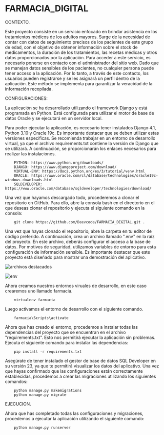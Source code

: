 # FARMACIA_DIGITAL

CONTEXTO.

Este proyecto consiste en un servicio enfocado en brindar asistencia en los tratamientos médicos de los adultos mayores. Surge de la necesidad de contar con datos de seguimiento precisos de los pacientes de este grupo de edad, con el objetivo de obtener información sobre el stock de medicamentos, la duración de los tratamientos, las recetas médicas y otros datos proporcionados por la aplicación. Para acceder a este servicio, es necesario ponerse en contacto con el administrador del sitio web. Dado que se manejan datos sensibles de los pacientes, no cualquier persona puede tener acceso a la aplicación. Por lo tanto, a través de este contacto, los usuarios pueden registrarse y se les asignará un perfil dentro de la aplicación. Este método se implementa para garantizar la veracidad de la información recopilada.

CONFIGURACIONES:

La aplicación se ha desarrollado utilizando el framework Django y está programada en Python. Está configurada para utilizar el motor de base de datos Oracle y se ejecutará en un servidor local.

Para poder ejecutar la aplicación, es necesario tener instalados Django 4.1, Python 3.10 y Oracle 19c. Es importante destacar que se deben utilizar estas versiones específicas. Se recomienda trabajar en un entorno de desarrollo virtual, ya que el archivo requirements.txt contiene la versión de Django que se utilizará. A continuación, se proporcionarán los enlaces necesarios para realizar las instalaciones.

        PYTHON: https://www.python.org/downloads/
        DJANGO: https://www.djangoproject.com/download/
        VIRTUAL-ENV: https://docs.python.org/es/3/tutorial/venv.html
        ORACLE: https://www.oracle.com/cl/database/technologies/oracle19c-windows-downloads.html
        SQLDEVELOPER: https://www.oracle.com/database/sqldeveloper/technologies/download/

Una vez que hayamos descargado todo, procederemos a clonar el repositorio en GitHub. Para ello, abre la consola bash en el directorio en el que deseas clonar el repositorio y ejecuta el siguiente comando en la consola:

        git clone https://github.com/Deevcode/FARMACIA_DIGITAL.git .

Una vez que hayas clonado el repositorio, abre la carpeta en tu editor de código preferido. A continuación, crea un archivo llamado ".env" en la raíz del proyecto. En este archivo, deberás configurar el acceso a la base de datos. Por motivos de seguridad, utilizamos variables de entorno para esta configuración de información sensible. Es importante destacar que este proyecto está diseñado para mostrar una demostración del aplicativo.

![archivos destacados](https://github.com/Deevcode/FARMACIA_DIGITAL/assets/67532450/414cd473-ed1a-4ee1-942a-add824481724)

![env](https://github.com/Deevcode/FARMACIA_DIGITAL/assets/67532450/0c3fdfac-20db-43f5-959c-960acf5fe6c8)

Ahora creamos nuestros entornos viruales de desarrollo, en este caso crearemos uno llamado farmacia.

        virtualenv farmacia
        
Luego activamos el entorno de desarrollo con el siguiente comando.
 
        farmacia\Scripts\activate
 
Ahora que has creado el entorno, procedemos a instalar todas las dependencias del proyecto que se encuentran en el archivo "requirements.txt". Esto nos permitirá ejecutar la aplicación sin problemas. Ejecuta el siguiente comando para instalar las dependencias:

        pip install -r requirements.txt
        
Asegúrate de tener instalado el gestor de base de datos SQL Developer en su versión 23, ya que te permitirá visualizar los datos del aplicativo. Una vez que hayas confirmado que las configuraciones están correctamente establecidas, procedemos a crear las migraciones utilizando los siguientes comandos:

        python manage.py makemigrations
        python manage.py migrate
        
EJECUCION.

Ahora que has completado todas las configuraciones y migraciones, procedemos a ejecutar la aplicación utilizando el siguiente comando:

        python manage.py runserver
        
 
        
